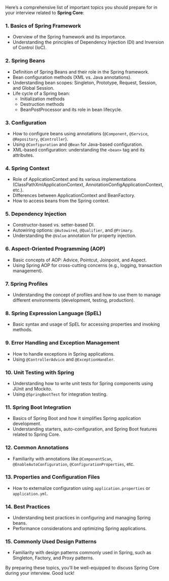 Here’s a comprehensive list of important topics you should prepare for in your interview related to **Spring Core**:

### 1. **Basics of Spring Framework**
   - Overview of the Spring framework and its importance.
   - Understanding the principles of Dependency Injection (DI) and Inversion of Control (IoC).

### 2. **Spring Beans**
   - Definition of Spring Beans and their role in the Spring framework.
   - Bean configuration methods (XML vs. Java annotations).
   - Understanding bean scopes: Singleton, Prototype, Request, Session, and Global Session.
   - Life cycle of a Spring bean:
     - Initialization methods
     - Destruction methods
     - BeanPostProcessor and its role in bean lifecycle.

### 3. **Configuration**
   - How to configure beans using annotations (`@Component`, `@Service`, `@Repository`, `@Controller`).
   - Using `@Configuration` and `@Bean` for Java-based configuration.
   - XML-based configuration: understanding the `<bean>` tag and its attributes.

### 4. **Spring Context**
   - Role of ApplicationContext and its various implementations (ClassPathXmlApplicationContext, AnnotationConfigApplicationContext, etc.).
   - Differences between ApplicationContext and BeanFactory.
   - How to access beans from the Spring context.

### 5. **Dependency Injection**
   - Constructor-based vs. setter-based DI.
   - Autowiring options: `@Autowired`, `@Qualifier`, and `@Primary`.
   - Understanding the `@Value` annotation for property injection.

### 6. **Aspect-Oriented Programming (AOP)**
   - Basic concepts of AOP: Advice, Pointcut, Joinpoint, and Aspect.
   - Using Spring AOP for cross-cutting concerns (e.g., logging, transaction management).

### 7. **Spring Profiles**
   - Understanding the concept of profiles and how to use them to manage different environments (development, testing, production).

### 8. **Spring Expression Language (SpEL)**
   - Basic syntax and usage of SpEL for accessing properties and invoking methods.

### 9. **Error Handling and Exception Management**
   - How to handle exceptions in Spring applications.
   - Using `@ControllerAdvice` and `@ExceptionHandler`.

### 10. **Unit Testing with Spring**
   - Understanding how to write unit tests for Spring components using JUnit and Mockito.
   - Using `@SpringBootTest` for integration testing.

### 11. **Spring Boot Integration**
   - Basics of Spring Boot and how it simplifies Spring application development.
   - Understanding starters, auto-configuration, and Spring Boot features related to Spring Core.

### 12. **Common Annotations**
   - Familiarity with annotations like `@ComponentScan`, `@EnableAutoConfiguration`, `@ConfigurationProperties`, etc.

### 13. **Properties and Configuration Files**
   - How to externalize configuration using `application.properties` or `application.yml`.

### 14. **Best Practices**
   - Understanding best practices in configuring and managing Spring beans.
   - Performance considerations and optimizing Spring applications.

### 15. **Commonly Used Design Patterns**
   - Familiarity with design patterns commonly used in Spring, such as Singleton, Factory, and Proxy patterns.

By preparing these topics, you’ll be well-equipped to discuss Spring Core during your interview. Good luck!